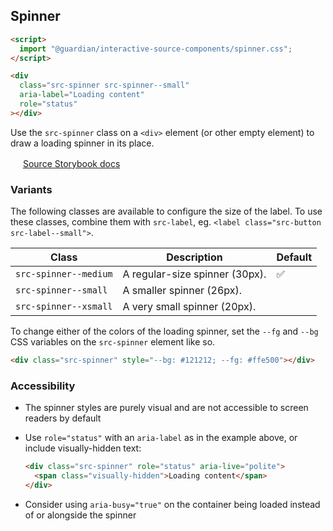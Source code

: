 ## Spinner

```html
<script>
  import "@guardian/interactive-source-components/spinner.css";
</script>

<div
  class="src-spinner src-spinner--small"
  aria-label="Loading content"
  role="status"
></div>
```

Use the `src-spinner` class on a `<div>` element (or other empty element) to draw a loading spinner
in its place.

<img width="16" src="https://cdn.jsdelivr.net/gh/devicons/devicon@latest/icons/storybook/storybook-original.svg" /> [Source Storybook docs](https://guardian.github.io/storybooks/?path=/docs/source_react-components-spinner--docs)

### Variants

The following classes are available to configure the size of the label. To use these classes, combine them with `src-label`, eg. `<label class="src-button src-label--small">`.

| Class                 | Description                    | Default |
| --------------------- | ------------------------------ | ------- |
| `src-spinner--medium` | A regular-size spinner (30px). | ✅      |
| `src-spinner--small`  | A smaller spinner (26px).      |         |
| `src-spinner--xsmall` | A very small spinner (20px).   |         |

To change either of the colors of the loading spinner, set the `--fg` and `--bg` CSS variables on the
`src-spinner` element like so.

```html
<div class="src-spinner" style="--bg: #121212; --fg: #ffe500"></div>
```

### Accessibility

- The spinner styles are purely visual and are not accessible to screen readers by default
- Use `role="status"` with an `aria-label` as in the example above, or include visually-hidden text:

  ```html
  <div class="src-spinner" role="status" aria-live="polite">
    <span class="visually-hidden">Loading content</span>
  </div>
  ```

- Consider using `aria-busy="true"` on the container being loaded instead of or alongside the spinner
